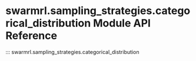 # swarmrl.sampling_strategies.categorical_distribution Module API Reference

::: swarmrl.sampling_strategies.categorical_distribution
